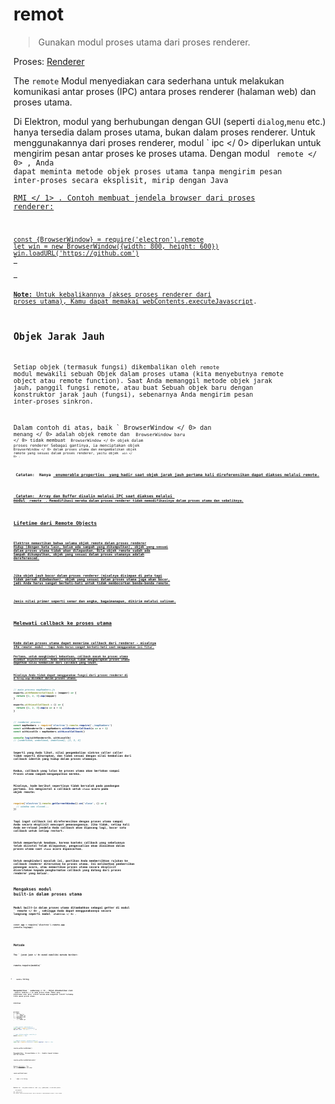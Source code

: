 # remot

> Gunakan modul proses utama dari proses renderer.

Proses: [Renderer](../glossary.md#renderer-process)

The `remote` Modul menyediakan cara sederhana untuk melakukan komunikasi antar proses (IPC) antara proses renderer (halaman web) dan proses utama.

Di Elektron, modul yang berhubungan dengan GUI (seperti `dialog`,`menu` etc.) hanya tersedia dalam proses utama, bukan dalam proses renderer. Untuk menggunakannya dari proses renderer, modul ` ipc </ 0> diperlukan untuk mengirim pesan antar proses ke proses utama. Dengan modul <code> remote </ 0> , Anda dapat meminta metode objek proses utama tanpa mengirim pesan inter-proses secara eksplisit, mirip dengan Java <a href="http://en.wikipedia.org/wiki/Java_remote_method_invocation"> RMI </ 1> . Contoh membuat jendela browser dari proses renderer:</p>

<pre><code class="javascript">const {BrowserWindow} = require('electron').remote
let win = new BrowserWindow({width: 800, height: 600})
win.loadURL('https://github.com')
`</pre> 

**Note:** Untuk kebalikannya (akses proses renderer dari proses utama), Kamu dapat memakai [webContents.executeJavascript](web-contents.md#contentsexecutejavascriptcode-usergesture-callback).

## Objek Jarak Jauh

Setiap objek (termasuk fungsi) dikembalikan oleh `remote` modul mewakili sebuah Objek dalam proses utama (kita menyebutnya remote object atau remote function). Saat Anda memanggil metode objek jarak jauh, panggil fungsi remote, atau buat Sebuah objek baru dengan konstruktor jarak jauh (fungsi), sebenarnya Anda mengirim pesan inter-proses sinkron.

Dalam contoh di atas, baik ` BrowserWindow </ 0> dan <code> menang </ 0> adalah objek remote dan
 <code> BrowserWindow baru </ 0> tidak membuat <code> BrowserWindow </ 0> objek dalam proses renderer Sebagai gantinya, ia menciptakan objek <code> BrowserWindow </ 0> dalam proses utama dan mengembalikan objek remote yang sesuai dalam proses renderer, yaitu objek
 <code> win </ 0> .</p>

<p><strong> Catatan: </ 0> Hanya <a href="https://developer.mozilla.org/en-US/docs/Web/JavaScript/Enumerability_and_ownership_of_properties"> enumerable properties </ 1> yang hadir saat objek jarak jauh pertama kali direferensikan dapat diakses melalui remote.</p>

<p><strong> Catatan: </ 0> Array dan Buffer disalin melalui IPC saat diakses melalui 
modul <code> remote </ 1> . Memodifikasi mereka dalam proses renderer tidak memodifikasinya dalam proses utama dan sebaliknya.</p>

<h2>Lifetime dari Remote Objects</h2>

<p>Elektron memastikan bahwa selama objek remote dalam proses renderer
Hidup (dengan kata lain, belum ada sampah yang dikumpulkan), objek yang sesuai
dalam proses utama tidak akan dilepaskan. Bila objek remote sudah ada
Sampah dikumpulkan, objek yang sesuai dalam proses utamanya adalah
dereferenced.</p>

<p>Jika objek jauh bocor dalam proses renderer (misalnya disimpan di peta tapi
tidak pernah dibebaskan), objek yang sesuai dalam proses utama juga akan bocor,
jadi Anda harus sangat berhati-hati untuk tidak membocorkan benda-benda remote.</p>

<p>Jenis nilai primer seperti senar dan angka, bagaimanapun, dikirim melalui salinan.</p>

<h2>Melewati callback ke proses utama</h2>

<p>Kode dalam proses utama dapat menerima callback dari renderer - misalnya
itu <code>remote` modul - tapi Anda harus sangat berhati-hati saat menggunakan ini fitur.

Pertama, untuk menghindari kebuntuan, callback masuk ke proses utama disebut asynchronous. Anda seharusnya tidak mengharapkan proses utama dapatkan nilai kembalian dari callback yang lewat.

Misalnya Anda tidak dapat menggunakan fungsi dari proses renderer di a `Array.map` disebut dalam proses utama:

```javascript
// main process mapNumbers.js
exports.withRendererCallback = (mapper) => {
  return [1, 2, 3].map(mapper)
}

exports.withLocalCallback = () => {
  return [1, 2, 3].map(x => x + 1)
}
```

```javascript
// renderer process
const mapNumbers = require('electron').remote.require('./mapNumbers')
const withRendererCb = mapNumbers.withRendererCallback(x => x + 1)
const withLocalCb = mapNumbers.withLocalCallback()

console.log(withRendererCb, withLocalCb)
// [undefined, undefined, undefined], [2, 3, 4]
```

Seperti yang Anda lihat, nilai pengembalian sinkron caller caller tidak seperti diharapkan, dan tidak sesuai dengan nilai kembalian dari callback identik yang hidup dalam proses utamanya.

Kedua, callback yang lolos ke proses utama akan bertahan sampai Proses utama sampah-mengumpulkan mereka.

Misalnya, kode berikut sepertinya tidak bersalah pada pandangan pertama. Ini menginstal a callback untuk `close` acara pada objek remote:

```javascript
require('electron').remote.getCurrentWindow().on('close', () => {
  // window was closed...
})
```

Tapi ingat callback ini direferensikan dengan proses utama sampai Anda secara eksplisit mencopot pemasangannya. Jika tidak, setiap kali Anda me-reload jendela Anda callback akan dipasang lagi, bocor satu callback untuk setiap restart.

Untuk memperburuk keadaan, karena konteks callback yang sebelumnya telah diinstal Telah dilepaskan, pengecualian akan dinaikkan dalam proses utama saat `close` acara dipancarkan.

Untuk menghindari masalah ini, pastikan Anda membersihkan rujukan ke callback renderer diteruskan ke proses utama. Ini melibatkan pembersihan penangan acara, atau memastikan proses utama secara eksplisit diceritakan kepada penghormatan callback yang datang dari proses renderer yang keluar.

## Mengakses modul built-in dalam proses utama

Modul built-in dalam proses utama ditambahkan sebagai getter di modul ` remote </ 0> , sehingga Anda dapat menggunakannya secara langsung seperti modul <code> elektron </ 0> .</p>

<pre><code class="javascript">const app = require('electron').remote.app
console.log(app)
`</pre> 

## Metode

The ` jarak jauh </ 0> modul memiliki metode berikut:</p>

<h3><code>remote.require(module)`</h3> 

* `module` String

Mengembalikan ` sembarang </ 0> - Objek dikembalikan oleh <code> require (module) </ 0> pada proses utama.
Modul yang ditentukan oleh jalur relatif mereka akan mengatasi relatif terhadap titik masuk proses utama.</p>

<p>misalnya</p>

<pre><code>project/
├── main
│   ├── foo.js
│   └── index.js
├── package.json
└── renderer
    └── index.js
`</pre> 

```js
// main process: main/index.js
const {app} = require('electron')
app.on('ready', () => { /* ... */ })
```

```js
// some relative module: main/foo.js
module.exports = 'bar'
```

```js
// renderer process: renderer/index.js
const foo = require('electron').remote.require('./foo') // bar
```

### `remote.getCurrentWindow()`

Mengembalikan ` BrowserWindow </ 0> - Jendela tempat halaman web ini berada.</p>

<h3><code>remote.getCurrentWebContents()`</h3> 

Returns [`WebContents`](web-contents.md) - The web contents of this web page.

### `remote.getGlobal(name)`

* ` nama </ 0>  String</li>
</ul>

<p>Returns <code>any` - The global variable of `name` (e.g. `global[name]`) in the main process.</p> 
    ## properti
    
    ### `remote.process`
    
    The `process` object in the main process. This is the same as `remote.getGlobal('process')` but is cached.